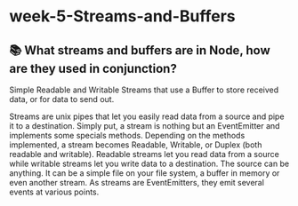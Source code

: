 # week-5-Streams-and-Buffers


## :books: What streams and buffers are in Node, how are they used in conjunction?

Simple Readable and Writable Streams that use a Buffer to store received data, or for data to send out.

Streams are unix pipes that let you easily read data from a source and pipe it to a destination. Simply put, a stream is nothing but an EventEmitter and implements some specials methods. Depending on the methods implemented, a stream becomes Readable, Writable, or Duplex (both readable and writable). 
Readable streams let you read data from a source while writable streams let you write data to a destination.
The source can be anything. It can be a simple file on your file system, a buffer in memory or even another stream. As streams are EventEmitters, they emit several events at various points.


